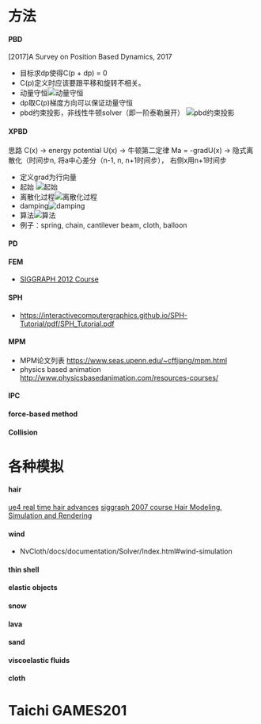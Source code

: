 # 方法
#### PBD
[2017]A Survey on Position Based Dynamics, 2017
- 目标求dp使得C(p + dp) = 0
- C(p)定义时应该要跟平移和旋转不相关。
- 动量守恒![动量守恒](https://github.com/liangjin2007/data_liangjin/blob/master/simulation/momentum_conservation.png?raw=true)
- dp取C(p)梯度方向可以保证动量守恒
- pbd约束投影，非线性牛顿solver（即一阶泰勒展开） ![pbd约束投影](https://github.com/liangjin2007/data_liangjin/blob/master/simulation/pbd.png?raw=true)
#### XPBD
思路 C(x) -> energy potential U(x) -> 牛顿第二定律 Ma = -gradU(x) -> 隐式离散化（时间步n, 将a中心差分（n-1, n, n+1时间步）， 右侧x用n+1时间步
- 定义grad为行向量
- 起始 ![起始](https://github.com/liangjin2007/data_liangjin/blob/master/simulation/xpbd_1.png?raw=true)
- 离散化过程![离散化过程](https://github.com/liangjin2007/data_liangjin/blob/master/simulation/xpbd_2.png?raw=true)
- damping![damping](https://github.com/liangjin2007/data_liangjin/blob/master/simulation/xpbd_3.png?raw=true)
- 算法![算法](https://github.com/liangjin2007/data_liangjin/blob/master/simulation/xpbd_4.png?raw=true)
- 例子：spring, chain, cantilever beam, cloth, balloon
#### PD
#### FEM
- [SIGGRAPH 2012 Course](http://www.femdefo.org/)
#### SPH
- https://interactivecomputergraphics.github.io/SPH-Tutorial/pdf/SPH_Tutorial.pdf
#### MPM
- MPM论文列表 https://www.seas.upenn.edu/~cffjiang/mpm.html
- physics based animation http://www.physicsbasedanimation.com/resources-courses/
#### IPC
#### force-based method
#### Collision

# 各种模拟
#### hair
[ue4 real time hair advances](https://www.fxguide.com/fxfeatured/ue4-real-time-hair-advances/)
[siggraph 2007 course Hair Modeling, Simulation and Rendering](https://hal.inria.fr/inria-00520193/document)

#### wind
- NvCloth/docs/documentation/Solver/Index.html#wind-simulation
#### thin shell
#### elastic objects
#### snow
#### lava
#### sand
#### viscoelastic fluids
#### cloth

# Taichi GAMES201
